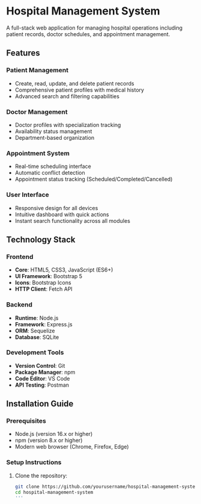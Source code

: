 # Hospital Management System

A full-stack web application for managing hospital operations including patient records, doctor schedules, and appointment management.

## Features

### Patient Management
- Create, read, update, and delete patient records
- Comprehensive patient profiles with medical history
- Advanced search and filtering capabilities

### Doctor Management
- Doctor profiles with specialization tracking
- Availability status management
- Department-based organization

### Appointment System
- Real-time scheduling interface
- Automatic conflict detection
- Appointment status tracking (Scheduled/Completed/Cancelled)

### User Interface
- Responsive design for all devices
- Intuitive dashboard with quick actions
- Instant search functionality across all modules

## Technology Stack

### Frontend
- **Core**: HTML5, CSS3, JavaScript (ES6+)
- **UI Framework**: Bootstrap 5
- **Icons**: Bootstrap Icons
- **HTTP Client**: Fetch API

### Backend
- **Runtime**: Node.js
- **Framework**: Express.js
- **ORM**: Sequelize
- **Database**: SQLite

### Development Tools
- **Version Control**: Git
- **Package Manager**: npm
- **Code Editor**: VS Code
- **API Testing**: Postman

## Installation Guide

### Prerequisites
- Node.js (version 16.x or higher)
- npm (version 8.x or higher)
- Modern web browser (Chrome, Firefox, Edge)

### Setup Instructions

1. Clone the repository:
   ```bash
   git clone https://github.com/yourusername/hospital-management-system.git
   cd hospital-management-system
   '''
   